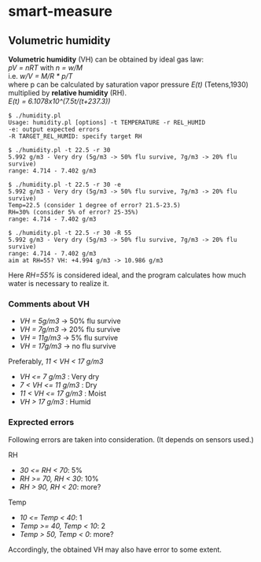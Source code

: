 # smart-measure

## Volumetric humidity
**Volumetric humidity** (VH) can be obtained by ideal gas law:  
_pV = nRT_ with _n = w/M_  
i.e. _w/V = M/R * p/T_  
where p can be calculated by saturation vapor pressure _E(t)_ (Tetens,1930) multiplied by **relative humidity** (RH).  
_E(t) = 6.1078x10^(7.5t/(t+237.3))_
```
$ ./humidity.pl
Usage: humidity.pl [options] -t TEMPERATURE -r REL_HUMID
-e: output expected errors
-R TARGET_REL_HUMID: specify target RH
```
```
$ ./humidity.pl -t 22.5 -r 30
5.992 g/m3 - Very dry (5g/m3 -> 50% flu survive, 7g/m3 -> 20% flu survive)
range: 4.714 - 7.402 g/m3
```
```
$ ./humidity.pl -t 22.5 -r 30 -e
5.992 g/m3 - Very dry (5g/m3 -> 50% flu survive, 7g/m3 -> 20% flu survive)
Temp=22.5 (consider 1 degree of error? 21.5-23.5)
RH=30% (consider 5% of error? 25-35%)
range: 4.714 - 7.402 g/m3
```
```
$ ./humidity.pl -t 22.5 -r 30 -R 55
5.992 g/m3 - Very dry (5g/m3 -> 50% flu survive, 7g/m3 -> 20% flu survive)
range: 4.714 - 7.402 g/m3
aim at RH=55? VH: +4.994 g/m3 -> 10.986 g/m3
```
Here _RH=55%_ is considered ideal, and the program calculates how much water is necessary to realize it.

### Comments about VH
- _VH = 5g/m3_ -> 50% flu survive
- _VH = 7g/m3_ -> 20% flu survive
- _VH = 11g/m3_ -> 5% flu survive
- _VH = 17g/m3_ -> no flu survive

Preferably, _11 < VH < 17 g/m3_
- _VH <= 7 g/m3_ : Very dry
- _7 < VH <= 11 g/m3_ : Dry
- _11 < VH <= 17 g/m3_ : Moist
- _VH > 17 g/m3_ : Humid

### Exprected errors
Following errors are taken into consideration. (It depends on sensors used.)

RH
- _30 <= RH < 70_: 5%
- _RH >= 70, RH < 30_: 10%
- _RH > 90, RH < 20_: more?

Temp
- _10 <= Temp < 40_: 1
- _Temp >= 40, Temp < 10_: 2
- _Temp > 50, Temp < 0_: more?

Accordingly, the obtained VH may also have error to some extent.
